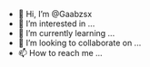 - 👋 Hi, I’m @Gaabzsx
- 👀 I’m interested in ...
- 🌱 I’m currently learning ...
- 💞️ I’m looking to collaborate on ...
- 📫 How to reach me ...

<!---
Gaabzsx/Gaabzsx is a ✨ special ✨ repository because its `README.md` (this file) appears on your GitHub profile.
You can click the Preview link to take a look at your changes.
--->
